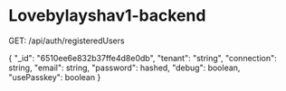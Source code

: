 # Lovebylayshav1-backend

GET: /api/auth/registeredUsers

  {
        "_id": "6510ee6e832b37ffe4d8e0db",
        "tenant": "string",
        "connection": string,
        "email": string,
        "password": hashed,
        "debug": boolean,
        "usePasskey": boolean
    }